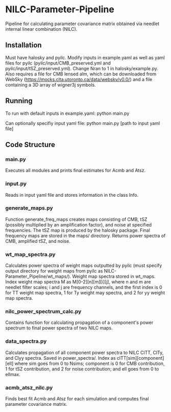 # NILC-Parameter-Pipeline
Pipeline for calculating parameter covariance matrix obtained via needlet internal linear combination (NILC).

## Installation 
Must have halosky and pyilc. Modify inputs in example.yaml as well as yaml files for pyilc (pyilc/input/CMB_preserved.yml and pyilc/input/tSZ_preserved.yml). Change Nran to 1 in halosky/example.py. Also requires a file for CMB lensed alm, which can be downloaded from WebSky (https://mocks.cita.utoronto.ca/data/websky/v0.0/) and a file containing a 3D array of wigner3j symbols.

## Running
To run with default inputs in example.yaml:
python main.py 

Can optionally specifiy input yaml file:
python main.py [path to input yaml file]

## Code Structure

### main.py
Executes all modules and prints final estimates for Acmb and Atsz.

### input.py
Reads in input yaml file and stores information in the class Info.

### generate_maps.py
Function generate_freq_maps creates maps consisting of CMB, tSZ (possibly multiplied by an amplification factor), and noise at specified frequencies. The tSZ map is produced by the halosky package. Final frequency maps are stored in the maps/ directory. Returns power spectra of CMB, amplified tSZ, and noise.

### wt_map_spectra.py
Calculates power spectra of weight maps outputted by pyilc (must specify output directory for weight maps from pyilc as NILC-Parameter_Pipeline/wt_maps/). Weight map spectra stored in wt_maps. Index weight map spectra M as M[0-2][n][m][i][j], where n and m are needlet filter scales; i and j are frequency channels, and the first index is 0 for TT weight map spectra, 1 for Ty weight may spectra, and 2 for yy weight map spectra.

### nilc_power_spectrum_calc.py
Contains function for calculating propagation of a component's power spectrum to final power spectra of two NILC maps.

### data_spectra.py
Calculates propagation of all component power spectra to NILC ClTT, ClTy, and Clyy spectra. Saved in power_spectra/. Index as clTT[sim][component][ell] where sim goes from 0 to Nsims; component is 0 for CMB contribution, 1 for tSZ contribution, and 2 for noise contribution; and ell goes from 0 to ellmax.

### acmb_atsz_nilc.py
Finds best fit Acmb and Atsz for each simulation and computes final parameter covariance matrix.
